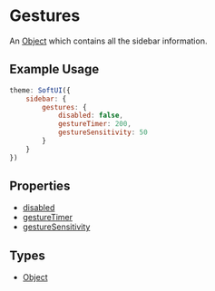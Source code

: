 # Gestures

An [Object](https://developer.mozilla.org/en-US/docs/Web/JavaScript/Reference/Global_Objects/Object) which contains all the sidebar information.

## Example Usage

```js
theme: SoftUI({
    sidebar: {
        gestures: {
            disabled: false,
            gestureTimer: 200,
            gestureSensitivity: 50
        }
    }
})
```

## Properties

-   [disabled](/docs/sidebar/gestures/disabled)
-   [gestureTimer](/docs/sidebar/gestures/gestureTimer)
-   [gestureSensitivity](/docs/sidebar/gestures/gestureSensitivity)

## Types

-   [Object](https://developer.mozilla.org/en-US/docs/Web/JavaScript/Reference/Global_Objects/Object)
